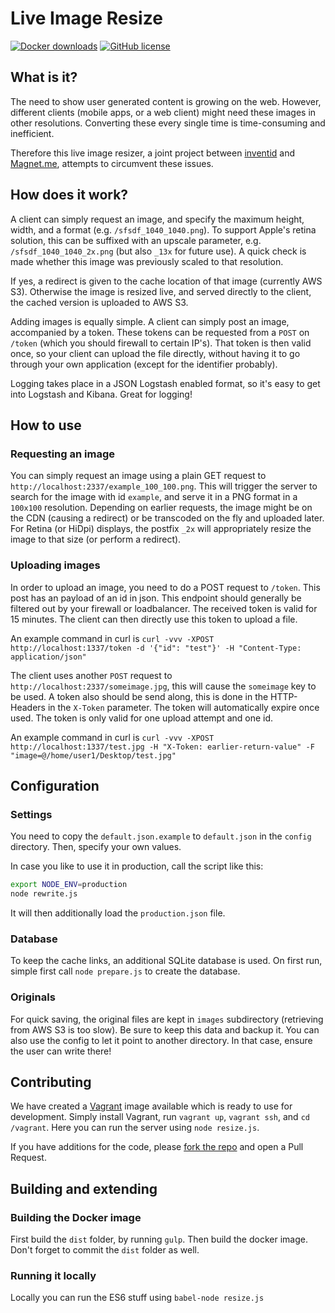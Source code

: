 # Live Image Resize

[![Docker downloads](https://img.shields.io/docker/pulls/rogierslag/live-image-resize.svg)](https://registry.hub.docker.com/u/rogierslag/live-image-resize/)
[![GitHub license](https://img.shields.io/github/license/inventid/live-image-resize.svg)](https://github.com/inventid/live-image-resize/blob/master/LICENSE)

## What is it?

The need to show user generated content is growing on the web.
However, different clients (mobile apps, or a web client) might need these images in other resolutions.
Converting these every single time is time-consuming and inefficient.

Therefore this live image resizer, a joint project between [inventid](https://www.inventid.nl) and [Magnet.me](https://magnet.me), attempts to circumvent these issues.

## How does it work?

A client can simply request an image, and specify the maximum height, width, and a format (e.g. `/sfsdf_1040_1040.png`).
To support Apple's retina solution, this can be suffixed with an upscale parameter, e.g. `/sfsdf_1040_1040_2x.png` (but also `_13x` for future use).
A quick check is made whether this image was previously scaled to that resolution.

If yes, a redirect is given to the cache location of that image (currently AWS S3).
Otherwise the image is resized live, and served directly to the client, the cached version is uploaded to AWS S3.

Adding images is equally simple.
A client can simply post an image, accompanied by a token.
These tokens can be requested from a `POST` on `/token` (which you should firewall to certain IP's).
That token is then valid once, so your client can upload the file directly, without having it to go through your own application (except for the identifier probably).

Logging takes place in a JSON Logstash enabled format, so it's easy to get into Logstash and Kibana. Great for logging!

## How to use

### Requesting an image

You can simply request an image using a plain GET request to `http://localhost:2337/example_100_100.png`.
This will trigger the server to search for the image with id `example`, and serve it in a PNG format in a `100x100` resolution.
Depending on earlier requests, the image might be on the CDN (causing a redirect) or be transcoded on the fly and uploaded later.
For Retina (or HiDpi) displays, the postfix `_2x` will appropriately resize the image to that size (or perform a redirect).

### Uploading images

In order to upload an image, you need to do a POST request to `/token`.
This post has an payload of an id in json.
This endpoint should generally be filtered out by your firewall or loadbalancer.
The received token is valid for 15 minutes.
The client can then directly use this token to upload a file.

An example command in curl is `curl -vvv -XPOST http://localhost:1337/token -d '{"id": "test"}' -H "Content-Type: application/json"`

The client uses another `POST` request to `http://localhost:2337/someimage.jpg`, this will cause the `someimage` key to be used.
A token also should be send along, this is done in the HTTP-Headers in the `X-Token` parameter.
The token will automatically expire once used.
The token is only valid for one upload attempt and one id.

An example command in curl is `curl -vvv -XPOST http://localhost:1337/test.jpg -H "X-Token: earlier-return-value" -F "image=@/home/user1/Desktop/test.jpg"`

## Configuration

### Settings

You need to copy the `default.json.example` to `default.json` in the `config` directory.
Then, specify your own values.

In case you like to use it in production, call the script like this:

```bash
export NODE_ENV=production
node rewrite.js
```

It will then additionally load the `production.json` file.

### Database

To keep the cache links, an additional SQLite database is used.
On first run, simple first call `node prepare.js` to create the database.

### Originals

For quick saving, the original files are kept in `images` subdirectory (retrieving from AWS S3 is too slow).
Be sure to keep this data and backup it.
You can also use the config to let it point to another directory.
In that case, ensure the user can write there!

## Contributing

We have created a [Vagrant](http://vagrantup.com) image available which is ready to use for development.
Simply install Vagrant, run `vagrant up`, `vagrant ssh`, and `cd /vagrant`.
Here you can run the server using `node resize.js`.

If you have additions for the code, please [fork the repo](https://github.com/inventid/live-image-resize/fork) and open a Pull Request.

## Building and extending

### Building the Docker image

First build the `dist` folder, by running `gulp`.
Then build the docker image.
Don't forget to commit the `dist` folder as well.

### Running it locally

Locally you can run the ES6 stuff using `babel-node resize.js`

